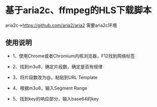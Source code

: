 # 基于aria2c、ffmpeg的HLS下载脚本

aria2c→https://github.com/aria2/aria2
需要aria2c环境

## 使用说明

* 1、使用Chrome或者Chromium内核浏览器，F12找到网络标签

* 2、找到m3u8，确定片段数，确定是否有规律

* 3、将片段数改为@，粘贴到URL Template

* 4、根据m3u8，输入Segment Range

* 5、找到key的响应部分，输入base64的key
